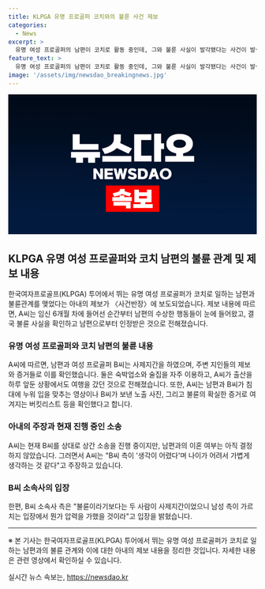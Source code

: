 ```yaml
---
title: KLPGA 유명 프로골퍼 코치와의 불륜 사건 제보
categories:
  - News
excerpt: >
  유명 여성 프로골퍼의 남편이 코치로 활동 중인데, 그와 불륜 사실이 발각됐다는 사건이 발생했습니다. A씨의 제보에 따르면, 남편은 다른 여성 프로골퍼와의 불륜을 인정했으며, 제자였던 B씨와의 관계가 밝혀졌습니다. A씨는 정신적 고통을 호소하며 상간 소송을 진행 중이지만, 이혼 여부는 미정입니다. B씨 소속사는 사실관계 확인 중이지만, 남성 측의 입장을 보호하는 입장을 취했습니다. 현재 B씨는 연락이 닿지 않고 있습니다. 영상으로 상세 내용 확인하세요. [취재지원 박효정]
feature_text: >
  유명 여성 프로골퍼의 남편이 코치로 활동 중인데, 그와 불륜 사실이 발각됐다는 사건이 발생했습니다. A씨의 제보에 따르면, 남편은 다른 여성 프로골퍼와의 불륜을 인정했으며, 제자였던 B씨와의 관계가 밝혀졌습니다. A씨는 정신적 고통을 호소하며 상간 소송을 진행 중이지만, 이혼 여부는 미정입니다. B씨 소속사는 사실관계 확인 중이지만, 남성 측의 입장을 보호하는 입장을 취했습니다. 현재 B씨는 연락이 닿지 않고 있습니다. 영상으로 상세 내용 확인하세요. [취재지원 박효정]
image: '/assets/img/newsdao_breakingnews.jpg'
---
```


<p><img src="/assets/img/newsdao_breakingnews.jpg" alt="koreaapp 속보" /></p>

<h2 data-ke-size="size26">KLPGA 유명 여성 프로골퍼와 코치 남편의 불륜 관계 및 제보 내용</h2>

<p data-ke-size="size16">한국여자프로골프(KLPGA) 투어에서 뛰는 유명 여성 프로골퍼가 코치로 일하는 남편과 불륜관계를 맺었다는 아내의 제보가 〈사건반장〉에 보도되었습니다. 제보 내용에 따르면, A씨는 임신 6개월 차에 들어선 순간부터 남편의 수상한 행동들이 눈에 들어왔고, 결국 불륜 사실을 확인하고 남편으로부터 인정받은 것으로 전해졌습니다.</p>

<h3>유명 여성 프로골퍼와 코치 남편의 불륜 내용</h3>

<p data-ke-size="size16">A씨에 따르면, 남편과 여성 프로골퍼 B씨는 사제지간을 하였으며, 주변 지인들의 제보와 증거들로 이를 확인했습니다. 둘은 숙박업소와 술집을 자주 이용하고, A씨가 출산을 하루 앞둔 상황에서도 여행을 갔던 것으로 전해졌습니다. 또한, A씨는 남편과 B씨가 침대에 누워 입을 맞추는 영상이나 B씨가 보낸 노출 사진, 그리고 불륜의 확실한 증거로 여겨지는 버킷리스트 등을 확인했다고 합니다.</p>

<h3>아내의 주장과 현재 진행 중인 소송</h3>

<p data-ke-size="size16">A씨는 현재 B씨를 상대로 상간 소송을 진행 중이지만, 남편과의 이혼 여부는 아직 결정하지 않았습니다. 그러면서 A씨는 "B씨 측이 '생각이 어렸다'며 나이가 어려서 가볍게 생각하는 것 같다"고 주장하고 있습니다.</p>

<h3> B씨 소속사의 입장</h3>

<p data-ke-size="size16">한편, B씨 소속사 측은 "불륜이라기보다는 두 사람이 사제지간이었으니 남성 측이 가르치는 입장에서 뭔가 압력을 가했을 것이라"고 입장을 밝혔습니다.</p>

<hr>

<p data-ke-size="size16">※ 본 기사는 한국여자프로골프(KLPGA) 투어에서 뛰는 유명 여성 프로골퍼가 코치로 일하는 남편과의 불륜 관계와 이에 대한 아내의 제보 내용을 정리한 것입니다. 자세한 내용은 관련 영상에서 확인하실 수 있습니다.</p>
실시간 뉴스 속보는, <a href="https://newsdao.kr" rel="dofollow">https://newsdao.kr</a>


